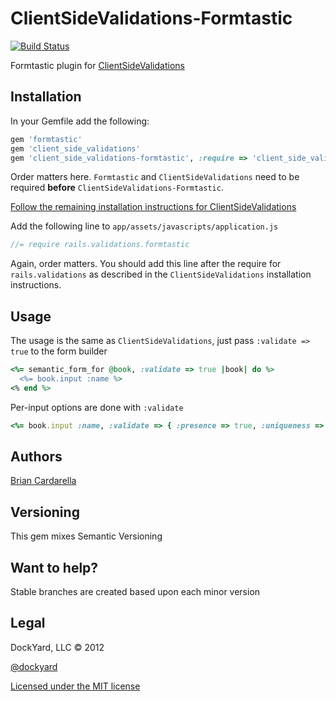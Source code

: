 # ClientSideValidations-Formtastic #

[![Build Status](http://travis-ci.org/dockyard/client_side_validations-formtastic.png)](http://travis-ci.org/dockyard/client_side_validations-formtastic)

Formtastic plugin for [ClientSideValidations](https://github.com/bcardarella/client_side_validations)

## Installation ##

In your Gemfile add the following:

```ruby
gem 'formtastic'
gem 'client_side_validations'
gem 'client_side_validations-formtastic', :require => 'client_side_validations/formtastic'
```

Order matters here. `Formtastic` and `ClientSideValidations` need to be
required **before** `ClientSideValidations-Formtastic`.

[Follow the remaining installation instructions for ClientSideValidations](https://github.com/bcardarella/client_side_validations/README.markdown)

Add the following line to `app/assets/javascripts/application.js`

```javascript
//= require rails.validations.formtastic
```

Again, order matters. You should add this line after the require for `rails.validations` as described in the `ClientSideValidations` installation instructions.

## Usage ##

The usage is the same as `ClientSideValidations`, just pass `:validate => true` to the form builder

```ruby
<%= semantic_form_for @book, :validate => true |book| do %>
  <%= book.input :name %>
<% end %>
```

Per-input options are done with `:validate`

```ruby
<%= book.input :name, :validate => { :presence => true, :uniqueness => false }
```

## Authors ##

[Brian Cardarella](http://twitter.com/bcardarella)

## Versioning ##

This gem mixes Semantic Versioning

## Want to help? ##

Stable branches are created based upon each minor version

## Legal ##

DockYard, LLC &copy; 2012

[@dockyard](http://twitter.com/dockyard)

[Licensed under the MIT license](http://www.opensource.org/licenses/mit-license.php)
